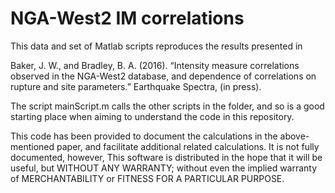 # NGA-West2 IM correlations
This data and set of Matlab scripts reproduces the results presented in 

Baker, J. W., and Bradley, B. A. (2016). “Intensity measure correlations observed in the NGA-West2 database, and dependence of correlations on rupture and site parameters.” Earthquake Spectra, (in press).

The script mainScript.m calls the other scripts in the folder, and so is a good starting place when aiming to understand the code in this repository.

This code has been provided to document the calculations in the above-mentioned paper, and facilitate additional related calculations. It is not fully documented, however, This software is distributed in the hope that it will be useful, but WITHOUT ANY WARRANTY; without even the implied warranty of MERCHANTABILITY or FITNESS FOR A PARTICULAR PURPOSE.
